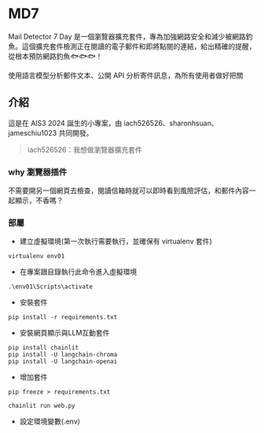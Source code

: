 # MD7

Mail Detector 7 Day 是一個瀏覽器擴充套件，專為加強網路安全和減少被網路釣魚。這個擴充套件檢測正在閱讀的電子郵件和即將點閱的連結，給出精確的提醒，從根本預防網路釣魚🐟🐟🐟！

使用語言模型分析郵件文本、公開 API 分析寄件訊息，為所有使用者做好把關
## 介紹
這是在 AIS3 2024 誕生的小專案，由 iach526526、sharonhsuan、jameschiu1023 共同開發。

>iach526526：我想做瀏覽器擴充套件

### why 瀏覽器插件
不需要開另一個網頁去檢查，閱讀信箱時就可以即時看到風險評估，和郵件內容一起顯示，不香嗎？

### 部屬
- 建立虛擬環境(第一次執行需要執行，並確保有 virtualenv 套件)
```
virtualenv env01
```
- 在專案跟目錄執行此命令進入虛擬環境
```
.\env01\Scripts\activate
```
- 安裝套件
```
pip install -r requirements.txt
```
- 安裝網頁顯示與LLM互動套件
```
pip install chainlit
pip install -U langchain-chroma
pip install -U langchain-openai
```

- 增加套件
```
pip freeze > requirements.txt
```
```
chainlit run web.py
```
- 設定環境變數(.env)



